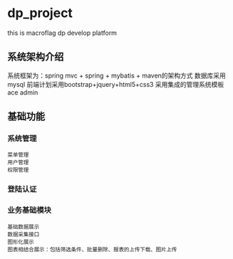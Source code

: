 # dp_project
this is macroflag dp develop platform


## 系统架构介绍
系统框架为：spring mvc + spring + mybatis + maven的架构方式
数据库采用mysql
前端计划采用bootstrap+jquery+html5+css3
采用集成的管理系统模板ace admin

## 基础功能
### 系统管理
	菜单管理
	用户管理
	权限管理
### 登陆认证
### 业务基础模块
	基础数据展示
	数据采集接口
	图形化展示
	图表相结合展示：包括筛选条件、批量删除、报表的上传下载、图片上传

